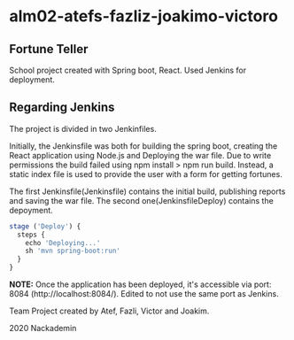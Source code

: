 # alm02-atefs-fazliz-joakimo-victoro
## Fortune Teller
School project created with Spring boot, React. Used Jenkins for deployment. 

## Regarding Jenkins
The project is divided in two Jenkinfiles. 

Initially, the Jenkinsfile was both for building the spring boot, creating the React application using Node.js and Deploying the war file. 
Due to write permissions the build failed using npm install > npm run build. Instead, a static index file is used to provide the user with a form for getting fortunes.

The first Jenkinsfile(Jenkinsfile) contains the initial build, publishing reports and saving the war file.
The second one(JenkinsfileDeploy) contains the depoyment.
```typescript
stage ('Deploy') {
  steps {
    echo 'Deploying...'
    sh 'mvn spring-boot:run'
  }
}
```

**NOTE:** Once the application has been deployed, it's accessible via port: 8084 (http://localhost:8084/). Edited to not use the same port as Jenkins.

Team
Project created by Atef, Fazli, Victor and Joakim.

2020 Nackademin
